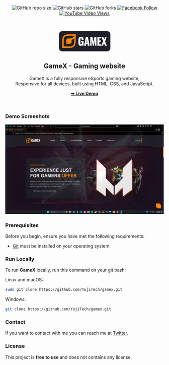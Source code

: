<div align="center">
  
  ![GitHub repo size](https://img.shields.io/github/repo-size/YujiTech/gamex)
  ![GitHub stars](https://img.shields.io/github/stars/YujiTech/gamex?style=social)
  ![GitHub forks](https://img.shields.io/github/forks/YujiTech/gamex?style=social)
[![Facebook Follow](https://img.shields.io/facebook/follow/YujiTech_?style=social)](https://facebook.com/intent/follow?screen_name=YujiTech_)
  [![YouTube Video Views](https://img.shields.io/youtube/views/BK9_voy6VXU?style=social)](https://youtu.be/BK9_voy6VXU)

  <br />
  <br />
  
  <img src="./readme-images/project-logo.png" />

  <h2 align="center">GameX - Gaming website</h2> 

  GameX is a fully responsive eSports gaming website, <br />Responsive for all devices, built using HTML, CSS, and JavaScript.

  <a href=" https://yujitech.github.io/GameX/ "><strong>➥ Live Demo</strong></a> 

</div>

<br />

### Demo Screeshots

![GameX Desktop Demo](./readme-images/desktop.png "Desktop Demo")

### Prerequisites

Before you begin, ensure you have met the following requirements:

* [Git](https://git-scm.com/downloads "Download Git") must be installed on your operating system.

### Run Locally

To run **GameX** locally, run this command on your git bash:

Linux and macOS:

```bash
sudo git clone https://github.com/YujiTech/gamex.git
```

Windows:

```bash
git clone https://github.com/YujiTech/gamex.git
```

### Contact

If you want to contact with me you can reach me at [Twitter](https://www.twitter.com/YujiTech).

### License

This project is **free to use** and does not contains any license.
